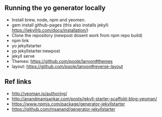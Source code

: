 ## Running the yo generator locally
* Install brew, node, npm and yeomen.
* gem install github-pages (this also installs jekyll: https://jekyllrb.com/docs/installation/)
* Clone the repository (newpost dosent work from npm repo build)
* npm link
* yo jekyllstarter
* yp jekyllstarter:newpost
* jekyll serve
* Themes: https://github.com/poole/lanyon#themes
* layout: https://github.com/poole/lanyon#reverse-layout

## Ref links
* http://yeoman.io/authoring/
* http://anandmanisankar.com/posts/jekyll-starter-scaffold-blog-yeoman/
* https://www.npmjs.com/package/generator-jekyllstarter
* https://github.com/msanand/generator-jekyllstarter
